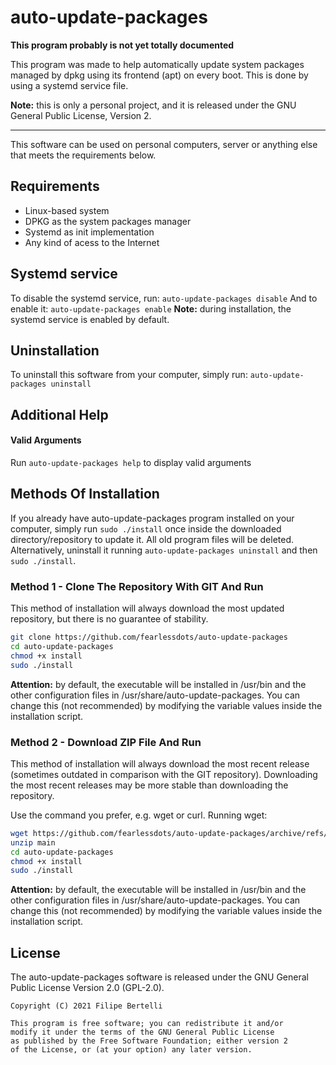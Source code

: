 # auto-update-packages

**This program probably is not yet totally documented**

This program was made to help automatically update system packages managed by dpkg using its frontend (apt) on every boot. This is done by using a systemd service file. 

**Note:** this is only a personal project, and it is released under the GNU General Public License, Version 2.

---
This software can be used on personal computers, server or anything else that meets the requirements below.

## Requirements
- Linux-based system
- DPKG as the system packages manager
- Systemd as init implementation
- Any kind of acess to the Internet

## Systemd service
To disable the systemd service, run:
`auto-update-packages disable`
And to enable it:
`auto-update-packages enable`
**Note:** during installation, the systemd service is enabled by default.

## Uninstallation
To uninstall this software from your computer, simply run:
`auto-update-packages uninstall`

## Additional Help
#### Valid Arguments
Run `auto-update-packages help` to display valid arguments

## Methods Of Installation
If you already have auto-update-packages program installed on your computer, simply run `sudo ./install` once inside the downloaded directory/repository to update it. All old program files will be deleted. Alternatively, uninstall it running `auto-update-packages uninstall` and then `sudo ./install`.

### Method 1 - Clone The Repository With GIT And Run
This method of installation will always download the most updated repository, but there is no guarantee of stability.
```bash
git clone https://github.com/fearlessdots/auto-update-packages
cd auto-update-packages
chmod +x install
sudo ./install
```
**Attention:** by default, the executable will be installed in /usr/bin and the other configuration files in /usr/share/auto-update-packages. You can change this (not recommended) by modifying the variable values inside the installation script.

### Method 2 - Download ZIP File And Run
This method of installation will always download the most recent release (sometimes outdated in comparison with the GIT repository). Downloading the most recent releases may be more stable than downloading the repository.

Use the command you prefer, e.g. wget or curl. Running wget:
```bash
wget https://github.com/fearlessdots/auto-update-packages/archive/refs/heads/main
unzip main
cd auto-update-packages
chmod +x install
sudo ./install
```
**Attention:** by default, the executable will be installed in /usr/bin and the other configuration files in /usr/share/auto-update-packages. You can change this (not recommended) by modifying the variable values inside the installation script.

## License
The auto-update-packages software is released under the GNU General Public License Version 2.0 (GPL-2.0).
```
Copyright (C) 2021 Filipe Bertelli

This program is free software; you can redistribute it and/or
modify it under the terms of the GNU General Public License
as published by the Free Software Foundation; either version 2
of the License, or (at your option) any later version.
```